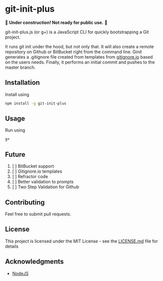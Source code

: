 # git-init-plus

:construction: __Under construction! Not ready for public use.__ :construction:

git-init-plus.js (or g+) is a JavaScript CLI for quickly bootstrapping a Git project.

It runs git init under the hood, but not only that.
It will also create a remote repository on Github or BitBucket right from the command line.
Ginit generates a .gitignore file  created from templates from [gitignore.io](https://www.gitignore.io/) based on the users needs.
Finally, it performs an initial commit and pushes to the master branch.

## Installation

Install using
```bash
npm install -g git-init-plus
```

## Usage

Run using
```bash
g+
```


## Future
1. [ ] BitBucket support
2. [ ] Gitignore.io templates
3. [ ] Refractor code
4. [ ] Better validation to prompts
5. [ ] Two Step Validation for Github

## Contributing

Feel free to submit pull requests.

## License

This project is licensed under the MIT License - see the
[LICENSE.md](https://github.com/jasonCodeng/git-init-plus/blob/master/LICENSE.md) file for details

## Acknowledgments

* [NodeJS](https://nodejs.org/)
